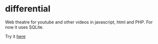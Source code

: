 differential
============

Web theatre for youtube and other videos in javascript, html and PHP. For now it uses SQLite.

Try it [here](http://blog.heroeek.com/_resources/articles/S%C3%A9ance%20de%20cin%C3%A9ma%20sur%20le%20web%20ou%20la%20synchronisation%20de%20vid%C3%A9os/differential/)
